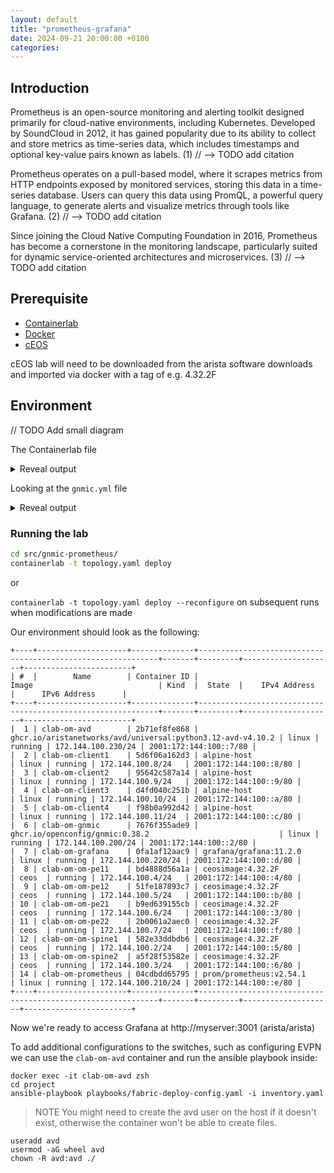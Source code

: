 ```yaml
---
layout: default
title: "prometheus-grafana"
date: 2024-09-21 20:00:00 +0100
categories:
---
```


## Introduction

Prometheus is an open-source monitoring and alerting toolkit designed primarily for cloud-native environments, including Kubernetes. Developed by SoundCloud in 2012, it has gained popularity due to its ability to collect and store metrics as time-series data, which includes timestamps and optional key-value pairs known as labels. (1) // --> TODO add citation

Prometheus operates on a pull-based model, where it scrapes metrics from HTTP endpoints exposed by monitored services, storing this data in a time-series database. Users can query this data using PromQL, a powerful query language, to generate alerts and visualize metrics through tools like Grafana. (2) // --> TODO add citation

Since joining the Cloud Native Computing Foundation in 2016, Prometheus has become a cornerstone in the monitoring landscape, particularly suited for dynamic service-oriented architectures and microservices. (3) // --> TODO add citation

## Prerequisite

- [Containerlab](https://containerlab.dev/)
- [Docker](https://www.docker.com/)
- [cEOS](https://containerlab.dev/manual/kinds/ceos/)

cEOS lab will need to be downloaded from the arista software downloads
and imported via docker with a tag of e.g. 4.32.2F

## Environment

// TODO Add  small diagram

The Containerlab file

<details><summary>Reveal output</summary>
<p>

```yaml
--8<-- "src/gnmic-prometheus/topology.yaml"
```

</p>
</details>

Looking at the `gnmic.yml` file

<details><summary>Reveal output</summary>
<p>

```bash
--8<-- "src/gnmic-prometheus/gnmic.yml"
```

We can see that we're going to use `gnmic` to subscribe to several OpenConfig and EOS native paths and write the data into
Prometheus either in their raw states or modifying them with [processors](https://gnmic.openconfig.net/user_guide/event_processors/intro/), which
are needed due to Prometheus only accepting numerical values.

</p>
</details>

### Running the lab

```bash
cd src/gnmic-prometheus/
containerlab -t topology.yaml deploy
```

or

`containerlab -t topology.yaml deploy --reconfigure` on subsequent runs when modifications are made

Our environment should look as the following:

```
+----+--------------------+--------------+-------------------------------------------------------------+-------+---------+--------------------+------------------------+
| #  |        Name        | Container ID |                            Image                            | Kind  |  State  |    IPv4 Address    |      IPv6 Address      |
+----+--------------------+--------------+-------------------------------------------------------------+-------+---------+--------------------+------------------------+
|  1 | clab-om-avd        | 2b71ef8fe868 | ghcr.io/aristanetworks/avd/universal:python3.12-avd-v4.10.2 | linux | running | 172.144.100.230/24 | 2001:172:144:100::7/80 |
|  2 | clab-om-client1    | 5d6f06a162d3 | alpine-host                                                 | linux | running | 172.144.100.8/24   | 2001:172:144:100::8/80 |
|  3 | clab-om-client2    | 95642c587a14 | alpine-host                                                 | linux | running | 172.144.100.9/24   | 2001:172:144:100::9/80 |
|  4 | clab-om-client3    | d4fd040c251b | alpine-host                                                 | linux | running | 172.144.100.10/24  | 2001:172:144:100::a/80 |
|  5 | clab-om-client4    | f98b0a992d42 | alpine-host                                                 | linux | running | 172.144.100.11/24  | 2001:172:144:100::c/80 |
|  6 | clab-om-gnmic      | 7676f355ade9 | ghcr.io/openconfig/gnmic:0.38.2                             | linux | running | 172.144.100.200/24 | 2001:172:144:100::2/80 |
|  7 | clab-om-grafana    | 0fa1af12aac9 | grafana/grafana:11.2.0                                      | linux | running | 172.144.100.220/24 | 2001:172:144:100::d/80 |
|  8 | clab-om-om-pe11    | bd4888d56a1a | ceosimage:4.32.2F                                           | ceos  | running | 172.144.100.4/24   | 2001:172:144:100::4/80 |
|  9 | clab-om-om-pe12    | 51fe187893c7 | ceosimage:4.32.2F                                           | ceos  | running | 172.144.100.5/24   | 2001:172:144:100::b/80 |
| 10 | clab-om-om-pe21    | b9ed639155cb | ceosimage:4.32.2F                                           | ceos  | running | 172.144.100.6/24   | 2001:172:144:100::3/80 |
| 11 | clab-om-om-pe22    | 2b0061a2aec0 | ceosimage:4.32.2F                                           | ceos  | running | 172.144.100.7/24   | 2001:172:144:100::f/80 |
| 12 | clab-om-om-spine1  | 582e33ddbdb6 | ceosimage:4.32.2F                                           | ceos  | running | 172.144.100.2/24   | 2001:172:144:100::5/80 |
| 13 | clab-om-om-spine2  | a5f28f53582e | ceosimage:4.32.2F                                           | ceos  | running | 172.144.100.3/24   | 2001:172:144:100::6/80 |
| 14 | clab-om-prometheus | 04cdbdd65795 | prom/prometheus:v2.54.1                                     | linux | running | 172.144.100.210/24 | 2001:172:144:100::e/80 |
+----+--------------------+--------------+-------------------------------------------------------------+-------+---------+--------------------+------------------------+
```

Now we're ready to access Grafana at http://myserver:3001 (arista/arista)

To add additional configurations to the switches, such as configuring EVPN we can use the `clab-om-avd` container and run the ansible playbook inside:

```
docker exec -it clab-om-avd zsh
cd project
ansible-playbook playbooks/fabric-deploy-config.yaml -i inventory.yaml
```

> NOTE You might need to create the avd user on the host if it doesn't exist, otherwise the container won't be able to create files.

```
useradd avd
usermod -aG wheel avd
chown -R avd:avd ./
```
